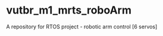 vutbr_m1_mrts_roboArm
=====================

A repository for RTOS project - robotic arm control [6 servos]
